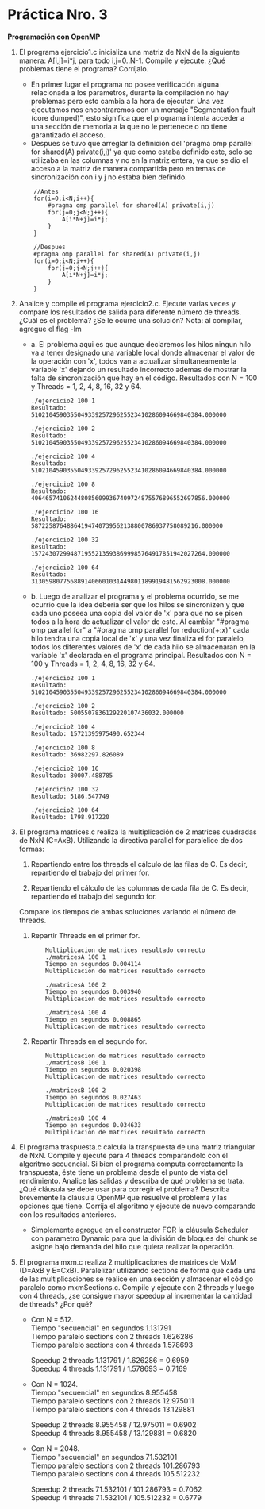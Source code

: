 # Práctica Nro. 3

**Programación con OpenMP**

1. El  programa  ejercicio1.c  inicializa  una  matriz  de  NxN  de  la  siguiente  manera:  A[i,j]=i*j,  para  todo i,j=0..N-1. Compile y ejecute. ¿Qué problemas tiene el programa? Corríjalo. 

    - En primer lugar el programa no posee verificación alguna relacionada a los parametros, durante la compilación no hay problemas pero esto cambia a la hora de ejecutar. Una vez ejecutamos nos encontraremos con un mensaje "Segmentation fault (core dumped)", esto significa que el programa intenta acceder a una sección de memoria a la que no le pertenece o no tiene garantizado el acceso. 
    - Despues se tuvo que arreglar la definición del 'pragma omp parallel for shared(A) private(i,j)' ya que como estaba definido este, solo se utilizaba en las columnas y no en la matriz entera, ya que se dio el acceso a la matriz de manera compartida pero en temas de sincronización con i y j no estaba bien definido.
    ```
        //Antes 
        for(i=0;i<N;i++){
            #pragma omp parallel for shared(A) private(i,j)     
            for(j=0;j<N;j++){
                A[i*N+j]=i*j;
            }
        }  
    ```
    ```
        //Despues
        #pragma omp parallel for shared(A) private(i,j)      
        for(i=0;i<N;i++){
            for(j=0;j<N;j++){
                A[i*N+j]=i*j;
            }
        }  
    ```

2. Analice  y  compile  el  programa  ejercicio2.c.  Ejecute  varias  veces  y  compare  los resultados de salida para diferente número de threads. ¿Cuál es el problema? ¿Se le ocurre una solución? Nota: al compilar, agregue el flag -lm

    - a. El problema aqui es que aunque declaremos los hilos ningun hilo va a tener designado una variable local donde almacenar el valor de la operación con 'x', todos van a actualizar simultaneamente la variable 'x' dejando un resultado incorrecto ademas de mostrar la falta de sincronización que hay en el código.
    Resultados con N = 100 y Threads = 1, 2, 4, 8, 16, 32 y 64.
        ```
        ./ejercicio2 100 1
        Resultado: 510210459035504933925729625523410286094669840384.000000

        ./ejercicio2 100 2
        Resultado: 510210459035504933925729625523410286094669840384.000000
        
        ./ejercicio2 100 4
        Resultado: 510210459035504933925729625523410286094669840384.000000
        
        ./ejercicio2 100 8
        Resultado: 4064657410624480856099367409724875576896552697856.000000
        
        ./ejercicio2 100 16
        Resultado: 58722587648864194740739562138800786937758089216.000000
        
        ./ejercicio2 100 32
        Resultado: 1572430729948719552135938699985764917851942027264.000000

        ./ejercicio2 100 64
        Resultado: 3130598077568891406601031449801189919481562923008.000000
        ```

    - b. Luego de analizar el programa y el problema ocurrido, se me ocurrio que la idea deberia ser que los hilos se sincronizen y que cada uno poseea una copia del valor de 'x' para que no se pisen todos a la hora de actualizar el valor de este.
    Al cambiar "#pragma omp parallel for" a "#pragma omp parallel for reduction(+:x)" cada hilo tendra una copia local de 'x' y una vez finaliza el for paralelo, todos los diferentes valores de 'x' de cada hilo se almacenaran en la variable 'x' declarada en el programa principal. 
    Resultados con N = 100 y Threads = 1, 2, 4, 8, 16, 32 y 64.
        ```
        ./ejercicio2 100 1
        Resultado: 510210459035504933925729625523410286094669840384.000000

        ./ejercicio2 100 2
        Resultado: 5005507836129220107436032.000000
        
        ./ejercicio2 100 4
        Resultado: 15721395975490.652344
        
        ./ejercicio2 100 8
        Resultado: 36982297.826089
        
        ./ejercicio2 100 16
        Resultado: 80007.488785
        
        ./ejercicio2 100 32
        Resultado: 5186.547749

        ./ejercicio2 100 64
        Resultado: 1798.917220
        ```

3. El programa matrices.c realiza la multiplicación de 2 matrices cuadradas de NxN (C=AxB). Utilizando la directiva parallel for paralelice de dos formas:  
    1. Repartiendo entre los threads el cálculo de las filas de C. Es decir, repartiendo el trabajo del primer for.  
        
    2. Repartiendo el cálculo de las columnas de cada fila de C. Es decir, repartiendo el trabajo del segundo for.

    Compare los tiempos de ambas soluciones variando el número de threads. 

    1.  Repartir Threads en el primer for.       
        ```
            Multiplicacion de matrices resultado correcto
            ./matricesA 100 1
            Tiempo en segundos 0.004114
            Multiplicacion de matrices resultado correcto
            
            ./matricesA 100 2
            Tiempo en segundos 0.003940
            Multiplicacion de matrices resultado correcto

            ./matricesA 100 4
            Tiempo en segundos 0.008865
            Multiplicacion de matrices resultado correcto
        ```
    2.  Repartir Threads en el segundo for.
        ```
            Multiplicacion de matrices resultado correcto
            ./matricesB 100 1
            Tiempo en segundos 0.020398
            Multiplicacion de matrices resultado correcto
            
            ./matricesB 100 2
            Tiempo en segundos 0.027463
            Multiplicacion de matrices resultado correcto

            ./matricesB 100 4
            Tiempo en segundos 0.034633
            Multiplicacion de matrices resultado correcto
        ```
4. El programa traspuesta.c calcula la transpuesta de una matriz triangular de NxN. Compile y ejecute para 4 threads comparándolo con el algoritmo secuencial. 
Si bien el programa computa correctamente la transpuesta, éste tiene un problema desde el punto de vista del rendimiento. Analice las salidas y describa de qué problema se trata.  
¿Qué cláusula se debe usar para corregir el problema? Describa brevemente la cláusula OpenMP que resuelve el problema y las opciones que tiene. Corrija el algoritmo y ejecute de nuevo comparando con los resultados anteriores.
    - Simplemente agregue en el constructor FOR la cláusula Scheduler con parametro Dynamic para que la división de bloques del chunk se asigne bajo demanda del hilo que quiera realizar la operación.

5. El programa mxm.c realiza 2 multiplicaciones de matrices de MxM (D=AxB  y  E=CxB).  Paralelizar utilizando sections de forma que cada una de las multiplicaciones se realice en una sección y almacenar el código paralelo como mxmSections.c. Compile y ejecute con 2 threads y luego con 4 threads, ¿se consigue mayor speedup al incrementar la cantidad de threads? ¿Por qué? 
    - Con N = 512.  
    Tiempo "secuencial" en segundos 1.131791  
    Tiempo paralelo sections con 2 threads 1.626286  
    Tiempo paralelo sections con 4 threads 1.578693  
          
        Speedup 2 threads 1.131791 / 1.626286 = 0.6959  
        Speedup 4 threads 1.131791 / 1.578693 = 0.7169 
        


    - Con N = 1024.  
    Tiempo "secuencial" en segundos 8.955458  
    Tiempo paralelo sections con 2 threads 12.975011  
    Tiempo paralelo sections con 4 threads 13.129881  

        Speedup 2 threads 8.955458 / 12.975011 = 0.6902  
        Speedup 4 threads 8.955458 / 13.129881 = 0.6820  

    - Con N = 2048.  
    Tiempo "secuencial" en segundos 71.532101  
    Tiempo paralelo sections con 2 threads 101.286793  
    Tiempo paralelo sections con 4 threads 105.512232
    
        Speedup 2 threads 71.532101 / 101.286793 = 0.7062  
        Speedup 4 threads 71.532101 / 105.512232 = 0.6779